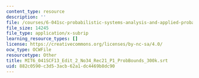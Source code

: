 ```yaml
---
content_type: resource
description: ''
file: /courses/6-041sc-probabilistic-systems-analysis-and-applied-probability-fall-2013/882c0590c3d53acb62a1dc4469b8dc90_MIT6_041SCF13_Edit_2_No34_Rec21_P1_ProbBounds_300k.srt
file_size: 14245
file_type: application/x-subrip
learning_resource_types: []
license: https://creativecommons.org/licenses/by-nc-sa/4.0/
ocw_type: OCWFile
resourcetype: Other
title: MIT6_041SCF13_Edit_2_No34_Rec21_P1_ProbBounds_300k.srt
uid: 882c0590-c3d5-3acb-62a1-dc4469b8dc90
---
```

